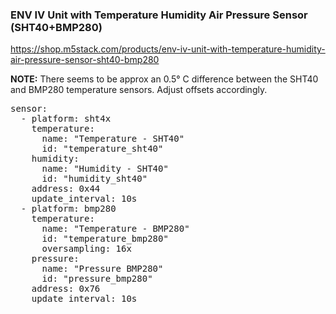 ### ENV IV Unit with Temperature Humidity Air Pressure Sensor (SHT40+BMP280)

https://shop.m5stack.com/products/env-iv-unit-with-temperature-humidity-air-pressure-sensor-sht40-bmp280

<b>NOTE:</b> There seems to be approx an 0.5° C difference between the SHT40 and BMP280 temperature sensors. Adjust offsets accordingly.

<pre>
sensor:
  - platform: sht4x
    temperature:
      name: "Temperature - SHT40"
      id: "temperature_sht40"
    humidity:
      name: "Humidity - SHT40"
      id: "humidity_sht40"
    address: 0x44
    update_interval: 10s
  - platform: bmp280
    temperature:
      name: "Temperature - BMP280"
      id: "temperature_bmp280"
      oversampling: 16x
    pressure:
      name: "Pressure BMP280"
      id: "pressure_bmp280"
    address: 0x76
    update_interval: 10s
</pre>
